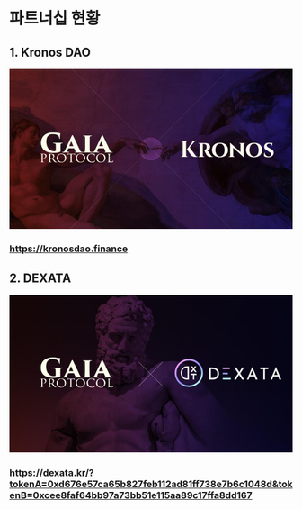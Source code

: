 # 파트너십 현황

## 1. Kronos DAO

![](../../.gitbook/assets/KRONOS.png)

### https://kronosdao.finance

## 2. DEXATA

![](../../.gitbook/assets/DEXATA.png)

### https://dexata.kr/?tokenA=0xd676e57ca65b827feb112ad81ff738e7b6c1048d&tokenB=0xcee8faf64bb97a73bb51e115aa89c17ffa8dd167
